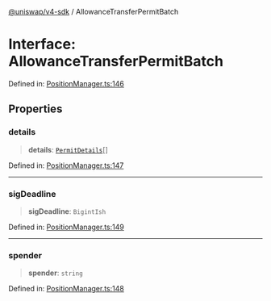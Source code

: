 [@uniswap/v4-sdk](https://github.com/Uniswap/sdks/tree/main/sdks/v4-sdk) / AllowanceTransferPermitBatch

# Interface: AllowanceTransferPermitBatch

Defined in: [PositionManager.ts:146](https://github.com/Uniswap/sdks/blob/c1c9f64f11640c79a680f539823458931629e6ed/sdks/v4-sdk/src/PositionManager.ts#L146)

## Properties

### details

> **details**: [`PermitDetails`](PermitDetails.md)[]

Defined in: [PositionManager.ts:147](https://github.com/Uniswap/sdks/blob/c1c9f64f11640c79a680f539823458931629e6ed/sdks/v4-sdk/src/PositionManager.ts#L147)

---

### sigDeadline

> **sigDeadline**: `BigintIsh`

Defined in: [PositionManager.ts:149](https://github.com/Uniswap/sdks/blob/c1c9f64f11640c79a680f539823458931629e6ed/sdks/v4-sdk/src/PositionManager.ts#L149)

---

### spender

> **spender**: `string`

Defined in: [PositionManager.ts:148](https://github.com/Uniswap/sdks/blob/c1c9f64f11640c79a680f539823458931629e6ed/sdks/v4-sdk/src/PositionManager.ts#L148)
